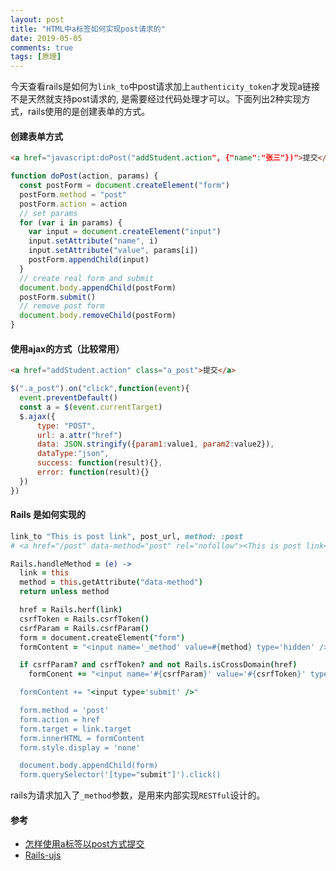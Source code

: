 ```yaml
---
layout: post
title: "HTML中a标签如何实现post请求的"
date: 2019-05-05
comments: true
tags: [原理]
---
```


今天查看rails是如何为`link_to`中post请求加上`authenticity_token`才发现a链接不是天然就支持post请求的,
是需要经过代码处理才可以。下面列出2种实现方式，rails使用的是创建表单的方式。

#### 创建表单方式

```html
<a href="javascript:doPost("addStudent.action", {"name":"张三"})">提交</a>
```

```js
function doPost(action, params) {
  const postForm = document.createElement("form")
  postForm.method = "post"
  postForm.action = action
  // set params
  for (var i in params) {
    var input = document.createElement("input")
    input.setAttribute("name", i)
    input.setAttribute("value", params[i])
    postForm.appendChild(input)
  }
  // create real form and submit
  document.body.appendChild(postForm)
  postForm.submit()
  // remove post form
  document.body.removeChild(postForm)
}
```

#### 使用ajax的方式（比较常用）

```html
<a href="addStudent.action" class="a_post">提交</a>
```

```js
$(".a_post").on("click",function(event){
  event.preventDefault()
  const a = $(event.currentTarget)
  $.ajax({
      type: "POST",
      url: a.attr("href")
      data: JSON.stringify({param1:value1, param2:value2}),
      dataType:"json",
      success: function(result){},
      error: function(result){}
  })
})
```

#### Rails 是如何实现的

```ruby
link_to "This is post link", post_url, method: :post
# <a href="/post" data-method="post" rel="nofollow"><This is post link</a>
```

```coffee
Rails.handleMethod = (e) ->
  link = this
  method = this.getAttribute("data-method")
  return unless method

  href = Rails.herf(link)
  csrfToken = Rails.csrfToken()
  csrfParam = Rails.csrfParam()
  form = document.createElement("form")
  formContent = "<input name='_method' value=#{method} type='hidden' />"

  if csrfParam? and csrfToken? and not Rails.isCrossDomain(href)
    formConent += "<input name='#{csrfParam}' value='#{csrfToken}' type='hidden' />

  formContent += "<input type='submit' />"

  form.method = 'post'
  form.action = href
  form.target = link.target
  form.innerHTML = formContent
  form.style.display = 'none'

  document.body.appendChild(form)
  form.querySelector('[type="submit"]').click()
```

rails为请求加入了`_method`参数，是用来内部实现`RESTful`设计的。

#### 参考

* [怎样使用a标签以post方式提交]("https://blog.csdn.net/LZGS_4/article/details/43156133")
* [Rails-ujs](https://github.com/rails/rails/blob/master/actionview/app/assets/javascripts/rails-ujs)



